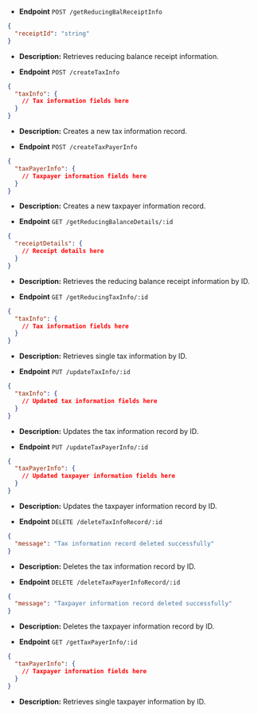 - **Endpoint** `POST /getReducingBalReceiptInfo`
```json
{
  "receiptId": "string"
}
```
- **Description:** Retrieves reducing balance receipt information.



- **Endpoint** `POST /createTaxInfo`
```json
{
  "taxInfo": {
    // Tax information fields here
  }
}
```
- **Description:** Creates a new tax information record.


- **Endpoint** `POST /createTaxPayerInfo`
```json
{
  "taxPayerInfo": {
    // Taxpayer information fields here
  }
}
```
- **Description:** Creates a new taxpayer information record.


- **Endpoint** `GET /getReducingBalanceDetails/:id`
```json
{
  "receiptDetails": {
    // Receipt details here
  }
}
```
- **Description:** Retrieves the reducing balance receipt information by ID.



- **Endpoint** `GET /getReducingTaxInfo/:id`
```json
{
  "taxInfo": {
    // Tax information fields here
  }
}
```
- **Description:** Retrieves single tax information by ID.



- **Endpoint** `PUT /updateTaxInfo/:id`
```json
{
  "taxInfo": {
    // Updated tax information fields here
  }
}
```
- **Description:** Updates the tax information record by ID.



- **Endpoint** `PUT /updateTaxPayerInfo/:id`
```json
{
  "taxPayerInfo": {
    // Updated taxpayer information fields here
  }
}
```
- **Description:** Updates the taxpayer information record by ID.



- **Endpoint** `DELETE /deleteTaxInfoRecord/:id`
```json
{
  "message": "Tax information record deleted successfully"
}
```
- **Description:** Deletes the tax information record by ID.


- **Endpoint** `DELETE /deleteTaxPayerInfoRecord/:id`
```json
{
  "message": "Taxpayer information record deleted successfully"
}
```
- **Description:** Deletes the taxpayer information record by ID.



- **Endpoint** `GET /getTaxPayerInfo/:id`
```json
{
  "taxPayerInfo": {
    // Taxpayer information fields here
  }
}
```
- **Description:** Retrieves single taxpayer information by ID.